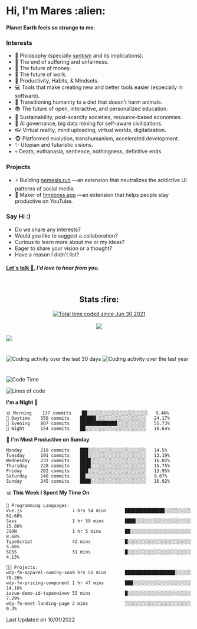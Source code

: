 <h1>Hi, I'm Mares :alien:</h1>

#### Planet Earth feels so strange to me.

### **Interests**

- 🌊 Philosophy (specially [_sentism_][sentismmedium] and its implications).
- 🎯 The end of suffering and unfairness.
- 💸 The future of money.
- 💼 The future of work.
- 🧠 Productivity, Habits, & Mindsets.
- 💻 Tools that make creating new and better tools easier (especially in software).
- 🥗 Transitioning humanity to a diet that doesn't harm animals.
- 📚 The future of open, interactive, and personalized education.
- 🌱 Sustainability, post-scarcity societies, resource-based economies.
- 🤖 AI governance, big data mining for self-aware civilizations.
- 👓 Virtual reality, mind uploading, virtual worlds, digitalization.
- 🐵 Platformed evolution, transhumanism, accelerated development.
- ✨ Utopian and futuristic visions.
- 💀 Death, euthanasia, sentience, nothingness, definitive ends.


### **Projects**

- ⚡ Building [nemesis.run](https://nemesis.run) —an extension that neutralizes the addictive UI patterns of social media.
- 💎 Maker of [timeboss.app](https://timeboss.app) —an extension that helps people stay productive on YouTube.


### **Say Hi :)**

- Do we share any interests?
- Would you like to suggest a collaboration?
- Curious to learn more about me or my ideas?
- Eager to share your vision or a thought?
- Have a reason I didn't list?

#### [Let's talk :wave:.](mailto:mareszhar@gmail.com) _I'd love to hear from you_.

[sentismmedium]: https://medium.com/@mareszhar/born-a-prisoner-a-reflection-about-life-its-struggles-and-a-plan-to-escape-d8566ce9b026

<br>

<h2 align="center">Stats :fire:</h2>

<div align="center">
  <a href="https://wakatime.com/@cfdc0e0d-4860-4b62-9ff0-cb659185525e">
    <img src="https://wakatime.com/badge/user/cfdc0e0d-4860-4b62-9ff0-cb659185525e.svg" alt="Total time coded since Jun 30 2021" />
  </a>
</div>

<br>

<div align="center">
  <img src="https://github-readme-streak-stats.herokuapp.com?user=mareszhar&theme=black-ice&hide_border=true&stroke=FFFFFF15&ring=DF8FFE&fire=DF8FFE&currStreakLabel=DF8FFE&background=1A232A&currStreakNum=86FFAB&dates=B1AAB3FF">
</div>

<!-- Add or remove this: &dates=B1AAB3FF at the end of the streak stats URL if they get bugged and aren't updating -->

<br>

<img src="https://activity-graph.herokuapp.com/graph?username=mareszhar&theme=nord&bg_color=00000000&color=979797&line=DF8FFE&point=00000000&area=true&hide_border=true">

<br>

<h1></h1>

<img src="https://wakatime.com/share/@mares/5df0ff02-9c79-41b4-b540-51dc9c65a57b.svg" alt="Coding activity over the last 30 days" />
<img src="https://wakatime.com/share/@mares/ea89ba71-f374-40af-930c-e0655909fe37.svg" alt="Coding activity over the last year" />

<h1></h1>

<!--START_SECTION:waka-->
![Code Time](http://img.shields.io/badge/Code%20Time-423%20hrs%2036%20mins-blue)

![Lines of code](https://img.shields.io/badge/From%20Hello%20World%20I%27ve%20Written-127%20Thousand%20lines%20of%20code-blue)

**I'm a Night 🦉** 

```text
🌞 Morning    137 commits    ██░░░░░░░░░░░░░░░░░░░░░░░   9.46% 
🌆 Daytime    350 commits    ██████░░░░░░░░░░░░░░░░░░░   24.17% 
🌃 Evening    807 commits    ██████████████░░░░░░░░░░░   55.73% 
🌙 Night      154 commits    ██░░░░░░░░░░░░░░░░░░░░░░░   10.64%

```
📅 **I'm Most Productive on Sunday** 

```text
Monday       210 commits    ███░░░░░░░░░░░░░░░░░░░░░░   14.5% 
Tuesday      191 commits    ███░░░░░░░░░░░░░░░░░░░░░░   13.19% 
Wednesday    232 commits    ████░░░░░░░░░░░░░░░░░░░░░   16.02% 
Thursday     228 commits    ████░░░░░░░░░░░░░░░░░░░░░   15.75% 
Friday       202 commits    ███░░░░░░░░░░░░░░░░░░░░░░   13.95% 
Saturday     140 commits    ██░░░░░░░░░░░░░░░░░░░░░░░   9.67% 
Sunday       245 commits    ████░░░░░░░░░░░░░░░░░░░░░   16.92%

```


📊 **This Week I Spent My Time On** 

```text
💬 Programming Languages: 
Vue.js                   7 hrs 54 mins       ███████████████░░░░░░░░░░   62.68% 
Sass                     1 hr 59 mins        ████░░░░░░░░░░░░░░░░░░░░░   15.86% 
JSON                     1 hr 5 mins         ██░░░░░░░░░░░░░░░░░░░░░░░   8.68% 
TypeScript               42 mins             █░░░░░░░░░░░░░░░░░░░░░░░░   5.66% 
SCSS                     31 mins             █░░░░░░░░░░░░░░░░░░░░░░░░   4.13%

🐱‍💻 Projects: 
wdp-fm-apparel-coming-soo9 hrs 51 mins       ███████████████████░░░░░░   78.26% 
wdp-fm-pricing-component 1 hr 47 mins        ███░░░░░░░░░░░░░░░░░░░░░░   14.16% 
issue-demo-id-tspanwivwv 55 mins             █░░░░░░░░░░░░░░░░░░░░░░░░   7.29% 
wdp-fm-meet-landing-page 2 mins              ░░░░░░░░░░░░░░░░░░░░░░░░░   0.3%

```


 Last Updated on 10/01/2022
<!--END_SECTION:waka-->
